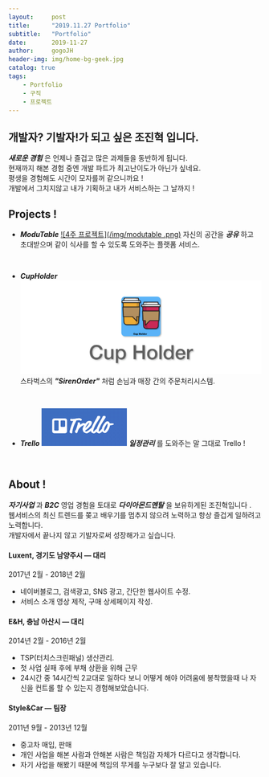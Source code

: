 ```yaml
---
layout:     post
title:      "2019.11.27 Portfolio"
subtitle:   "Portfolio"
date:       2019-11-27
author:     gogoJH
header-img: img/home-bg-geek.jpg
catalog: true
tags:
    - Portfolio
    - 구직
    - 프로젝트
---
```

## 개발자? 기발자!가 되고 싶은 조진혁 입니다.
***새로운 경험*** 은 언제나 즐겁고 많은 과제들을 동반하게 됩니다.<br>
현재까지 해본 경험 중엔 개발 파트가 최고난이도가 아닌가 싶네요.<br> 
평생을 경험해도 시간이 모자를꺼 같으니까요 !<br>
개발에서 그치지않고 내가 기획하고 내가 서비스하는 그 날까지 !

## Projects !


*  ***ModuTable***
	[![4주 프로젝트](/img/modutable .png)](https://gogojh.github.io/2019/06/25/4%EC%A3%BC-%ED%94%84%EB%A1%9C%EC%A0%9D%ED%8A%B8-%EC%86%8C%EA%B0%9C/ "4주 프로젝트 Click!")
	자신의 공간을 ***공유*** 하고 초대받으며 같이 식사를 할 수 있도록 
	도와주는 플랫폼 서비스.
<br>

*  ***CupHolder***
	[![2주 프로젝트](/img/cupholder.png)](https://gogojh.github.io/2019/05/20/2%EC%A3%BC-%ED%94%84%EB%A1%9C%EC%A0%9D%ED%8A%B8-%EC%86%8C%EA%B0%9C/ "2주 프로젝트 Click!")
	스타벅스의 ***"SirenOrder"*** 처럼 손님과 매장 간의 주문처리시스템.
	
	<br>
	
*  ***Trello***
	[![ToyProject](/img/Trello.png)](https://gogojh.github.io/2019/11/25/Trello-%EC%86%8C%EA%B0%9C/ "Trello 프로젝트 Click!")
	***일정관리*** 를 도와주는 말 그대로 Trello !

<br>

## About !

***자기사업*** 과 ***B2C*** 영업 경험을 토대로 ***다이아몬드멘탈*** 을 보유하게된 조진혁입니다 .<br>
웹서비스의 최신 트렌드를 쫒고 배우기를 멈추지 않으려 노력하고
항상 즐겁게 일하려고 노력합니다.<br>
개발자에서 끝나지 않고 기발자로써 성장해가고 싶습니다. 


#### Luxent, 경기도 남양주시 — 대리
2017년 2월 - 2018년 2월
-   네이버블로그, 검색광고, SNS 광고, 간단한 웹사이트 수정.
-   서비스 소개 영상 제작, 구매 상세페이지 작성.
    
#### E&H, 충남 아산시 — 대리
2014년 2월 - 2016년 2월

-   TSP(터치스크린패널) 생산관리.
-   첫 사업 실패 후에 부채 상환을 위해 근무
-   24시간 중 14시간씩 2교대로 일하다 보니 어떻게 해야 어려움에 봉착했을때 나 자신을 컨트롤 할 수 있는지 경험해보았습니다.
    
#### Style&Car — 팀장
2011년 9월 - 2013년 12월
-   중고차 매입, 판매
-   개인 사업을 해본 사람과 안해본 사람은 책임감 자체가 다르다고 생각합니다.
-   자기 사업을 해봤기 때문에 책임의 무게를 누구보다 잘 알고 있습니다.
<!--stackedit_data:
eyJoaXN0b3J5IjpbLTE1MTE4MzUwMjMsLTEyMzQ3MTc2NjgsLT
g5NjM4MDI3MSwxMjQ5ODY1NjI1LC01NzE2OTU3MzYsLTE1NzIy
ODE5MzksMjA2NzU0NDU1NSwxMjA3MzgwMDE5LC0xODg4Mzc0Nz
I1LC0xMDg3NDYyNjI3LDE3ODU0NTQwMzUsLTUwMjgzNzQ1Nyw5
MjU5NDA4NjQsMTk5MjQzOTk4NF19
-->
